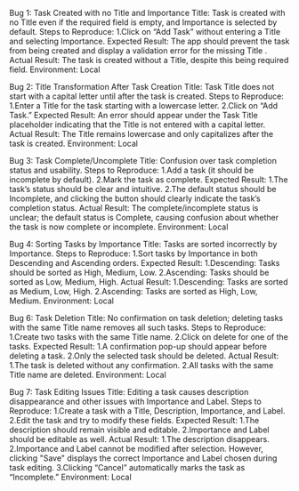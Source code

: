 Bug 1: Task Created with no Title and Importance
Title: Task is created with no Title even if the required field is empty, and Importance is selected by default.
Steps to Reproduce:
	1.Click on “Add Task” without entering a Title and selecting Importance.
Expected Result: The app should prevent the task from being created and display a validation error for the missing Title .
Actual Result: The task is created without a Title, despite this being required field.
Environment: Local

Bug 2: Title Transformation After Task Creation
Title: Task Title does not start with a capital letter until after the task is created.
Steps to Reproduce:
	1.Enter a Title for the task starting with a lowercase letter.
	2.Click on “Add Task.”
Expected Result: An error should appear under the Task Title placeholder indicating that the Title is not entered with a capital letter.
Actual Result: The Title remains lowercase and only capitalizes after the task is created.
Environment: Local

Bug 3: Task Complete/Uncomplete 
Title: Confusion over task completion status and usability.
Steps to Reproduce:
	1.Add a task (it should be incomplete by default).
	2.Mark the task as complete.
Expected Result:
	1.The task’s status should be clear and intuitive.
	2.The default status should be Incomplete, and clicking the button should clearly indicate the task’s completion status.
Actual Result:
The complete/incomplete status is unclear; the default status is Complete, causing confusion about whether the task is now complete or incomplete.
Environment: Local

Bug 4: Sorting Tasks by Importance
Title: Tasks are sorted incorrectly by Importance.
Steps to Reproduce:
	1.Sort tasks by Importance in both Descending and Ascending orders.
Expected Result:
	1.Descending: Tasks should be sorted as High, Medium, Low.
	2.Ascending: Tasks should be sorted as Low, Medium, High.
Actual Result:
	1.Descending: Tasks are sorted as Medium, Low, High.
	2.Ascending: Tasks are sorted as High, Low, Medium.
Environment: Local

Bug 6: Task Deletion
Title: No confirmation on task deletion; deleting tasks with the same Title name removes all such tasks.
Steps to Reproduce:
	1.Create two tasks with the same Title name.
	2.Click on delete for one of the tasks.
Expected Result:
	1.A confirmation pop-up should appear before deleting a task.
	2.Only the selected task should be deleted.
Actual Result:
	1.The task is deleted without any confirmation.
	2.All tasks with the same Title name are deleted.
Environment: Local

Bug 7: Task Editing Issues
Title: Editing a task causes description disappearance and other issues with Importance and Label.
Steps to Reproduce:
	1.Create a task with a Title, Description, Importance, and Label.
	2.Edit the task and try to modify these fields.
Expected Result:
	1.The description should remain visible and editable.
	2.Importance and Label should be editable as well.
Actual Result:
	1.The description disappears.
	2.Importance and Label cannot be modified after selection. However, clicking "Save" displays the correct Importance and Label chosen during task editing.
	3.Clicking “Cancel” automatically marks the task as “Incomplete.”
Environment: Local
